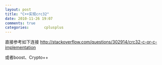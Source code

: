 ```yaml
---
layout: post
title: "C++实现crc32"
date: 2010-11-26 19:07
comments: true
categories:       cplusplus
---
```


直接参考如下连接
http://stackoverflow.com/questions/302914/crc32-c-or-c-implementation

或者boost、Crypto++